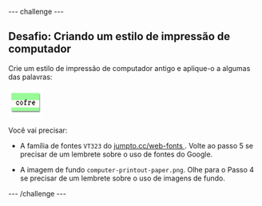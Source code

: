 --- challenge ---

## Desafio: Criando um estilo de impressão de computador

Crie um estilo de impressão de computador antigo e aplique-o a algumas das palavras:

![screenshot](images/letter-fonts-printout.png)

Você vai precisar:

+ A família de fontes `VT323` do <a href="http://jumpto.cc/web-fonts" target="_blank">jumpto.cc/web-fonts </a>. Volte ao passo 5 se precisar de um lembrete sobre o uso de fontes do Google.

+ A imagem de fundo `computer-printout-paper.png`. Olhe para o Passo 4 se precisar de um lembrete sobre o uso de imagens de fundo.

--- /challenge ---